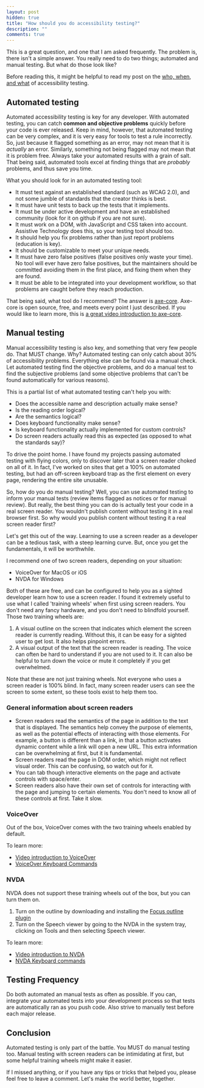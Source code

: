 ```yaml
---
layout: post
hidden: true
title: "How should you do accessibility testing?"
description: ""
comments: true
---
```


This is a great question, and one that I am asked frequently. The problem is, there isn't a simple answer. You really need to do two things; automated and manual testing. But what do those look like?

Before reading this, it might be helpful to read my post on the [who, when, and what](/2017/05/23/who-when-what-of-a11y-testing) of accessibility testing.

## Automated testing

Automated accessibility testing is key for any developer. With automated testing, you can catch **common and objective problems** quickly before your code is ever released. Keep in mind, however, that automated testing can be very complex, and it is very easy for tools to test a rule incorrectly. So, just because it flagged something as an error, may not mean that it is *actually* an error. Similarly, something not being flagged may not mean that it is problem free. Always take your automated results with a grain of salt. That being said, automated tools excel at finding things that are *probably* problems, and thus save you time.

What you should look for in an automated testing tool:

* It must test against an established standard (such as WCAG 2.0), and not some jumble of standards that the creator thinks is best.
* It must have unit tests to back up the tests that it implements.
* It must be under active development and have an established community (look for it on github if you are not sure).
* It must work on a DOM, with JavaScript and CSS taken into account. Assistive Technology does this, so your testing tool should too.
* It should help you fix problems rather than just report problems (education is key).
* It should be customizable to meet your unique needs.
* It must have zero false positives (false positives only waste your time). No tool will ever have zero false positives, but the maintainers should be committed avoiding them in the first place, and fixing them when they are found.
* It must be able to be integrated into your development workflow, so that problems are caught before they reach production.

That being said, what tool do I recommend? The answer is [axe-core](https://github.com/dequelabs/axe-core). Axe-core is open source, free, and meets every point I just described. If you would like to learn more, this is [a great video introduction to axe-core](https://www.youtube.com/watch?v=jC_7NnRdYb0&index=3&list=PLNYkxOF6rcICWx0C9LVWWVqvHlYJyqw7g).

## Manual testing

Manual accessibility testing is also key, and something that very few people do. That MUST change. Why? Automated testing can only catch about 30% of accessibility problems. Everything else can be found via a manual check. Let automated testing find the objective problems, and do a manual test to find the subjective problems (and some objective problems that can't be found automatically for various reasons).

This is a partial list of what automated testing can't help you with:

* Does the accessible name and description actually make sense?
* Is the reading order logical?
* Are the semantics logical?
* Does keyboard functionality make sense?
* Is keyboard functionality actually implemented for custom controls?
* Do screen readers actually read this as expected (as opposed to what the standards say)?

To drive the point home. I have found my projects passing automated testing with flying colors, only to discover later that a screen reader choked on all of it. In fact, I've worked on sites that get a 100% on automated testing, but had an off-screen keyboard trap as the first element on every page, rendering the entire site unusable.

So, how do you do manual testing? Well, you can use automated testing to inform your manual tests (review items flagged as notices or for manual review). But really, the best thing you can do is actually test your code in a real screen reader. You wouldn't publish content without testing it in a real browser first. So why would you publish content without testing it a real screen reader first?

Let's get this out of the way. Learning to use a screen reader as a developer can be a tedious task, with a steep learning curve. But, once you get the fundamentals, it will be worthwhile.

I recommend one of two screen readers, depending on your situation:

* VoiceOver for MacOS or iOS
* NVDA for Windows

Both of these are free, and can be configured to help you as a sighted developer learn how to use a screen reader. I found it extremely useful to use what I called 'training wheels' when first using screen readers. You don't need any fancy hardware, and you don't need to blindfold yourself. Those two training wheels are:

1. A visual outline on the screen that indicates which element the screen reader is currently reading. Without this, it can be easy for a sighted user to get lost. It also helps pinpoint errors.
2. A visual output of the text that the screen reader is reading. The voice can often be hard to understand if you are not used to it. It can also be helpful to turn down the voice or mute it completely if you get overwhelmed.

Note that these are not just training wheels. Not everyone who uses a screen reader is 100% blind. In fact, many screen reader users can see the screen to some extent, so these tools exist to help them too.

### General information about screen readers

* Screen readers read the semantics of the page in addition to the text that is displayed. The semantics help convey the purpose of elements, as well as the potential effects of interacting with those elements. For example, a button is different than a link, in that a button activates dynamic content while a link will open a new URL. This extra information can be overwhelming at first, but it is fundamental. 
* Screen readers read the page in DOM order, which might not reflect visual order. This can be confusing, so watch out for it.
* You can tab though interactive elements on the page and activate controls with space/enter.
* Screen readers also have their own set of controls for interacting with the page and jumping to certain elements. You don't need to know all of these controls at first. Take it slow.

### VoiceOver

Out of the box, VoiceOver comes with the two training wheels enabled by default.

To learn more:

* [Video introduction to VoiceOver](https://www.youtube.com/watch?v=5R-6WvAihms&index=11&list=PLNYkxOF6rcICWx0C9LVWWVqvHlYJyqw7g)
* [VoiceOver Keyboard Commands](http://webaim.org/articles/voiceover/)

### NVDA

NVDA does not support these training wheels out of the box, but you can turn them on.

1. Turn on the outline by downloading and installing the [Focus outline plugin](https://addons.nvda-project.org/addons/focusHighlight.en.html)
2. Turn on the Speech viewer by going to the NVDA in the system tray, clicking on Tools and then selecting Speech viewer.

To learn more:
* [Video introduction to NVDA](https://www.youtube.com/watch?v=Jao3s_CwdRU&list=PLNYkxOF6rcICWx0C9LVWWVqvHlYJyqw7g)
* [NVDA Keyboard commands](http://webaim.org/resources/shortcuts/nvda)

## Testing Frequency

Do both automated an manual tests as often as possible. If you can, integrate your automated tests into your development process so that tests are automatically ran as you push code. Also strive to manually test before each major release.

## Conclusion

Automated testing is only part of the battle. You MUST do manual testing too. Manual testing with screen readers can be intimidating at first, but some helpful training wheels might make it easier.

If I missed anything, or if you have any tips or tricks that helped you, please feel free to leave a comment. Let's make the world better, together.

